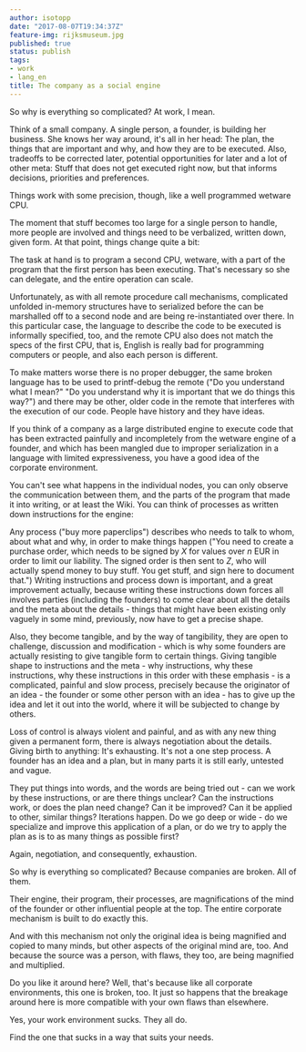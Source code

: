 ```yaml
---
author: isotopp
date: "2017-08-07T19:34:37Z"
feature-img: rijksmuseum.jpg
published: true
status: publish
tags:
- work
- lang_en
title: The company as a social engine
---
```

So why is everything so complicated? At work, I mean.

Think of a small company. A single person, a founder, is building her
business. She knows her way around, it's all in her head: The plan, the
things that are important and why, and how they are to be executed. Also,
tradeoffs to be corrected later, potential opportunities for later and a lot
of other meta: Stuff that does not get executed right now, but that informs
decisions, priorities and preferences.

Things work with some precision, though, like a well programmed wetware CPU.

The moment that stuff becomes too large for a single person to handle, more
people are involved and things need to be verbalized, written down, given
form. At that point, things change quite a bit:

The task at hand is to program a second CPU, wetware, with a part of the
program that the first person has been executing. That's necessary so she
can delegate, and the entire operation can scale.

Unfortunately, as with all remote procedure call mechanisms, complicated
unfolded in-memory structures have to serialized before the can be
marshalled off to a second node and are being re-instantiated over there. In
this particular case, the language to describe the code to be executed is
informally specified, too, and the remote CPU also does not match the specs
of the first CPU, that is, English is really bad for programming computers
or people, and also each person is different.

To make matters worse there is no proper debugger, the same broken language
has to be used to printf-debug the remote ("Do you understand what I mean?"
"Do you understand why it is important that we do things this way?") and
there may be other, older code in the remote that interferes with the
execution of our code. People have history and they have ideas.

If you think of a company as a large distributed engine to execute code that
has been extracted painfully and incompletely from the wetware engine of a
founder, and which has been mangled due to improper serialization in a
language with limited expressiveness, you have a good idea of the corporate
environment.

You can't see what happens in the individual nodes, you can only observe the
communication between them, and the parts of the program that made it into
writing, or at least the Wiki. You can think of processes as written down
instructions for the engine:

Any process ("buy more paperclips") describes who needs to talk to whom,
about what and why, in order to make things happen ("You need to create a
purchase order, which needs to be signed by _X_ for values over _n_ EUR in
order to limit our liability. The signed order is then sent to _Z_, who will
actually spend money to buy stuff. You get stuff, and sign here to document
that.")
Writing instructions and process down is important, and a great improvement
actually, because writing these instructions down forces all involves
parties (including the founders) to come clear about all the details and the
meta about the details - things that might have been existing only vaguely
in some mind, previously, now have to get a precise shape.

Also, they become tangible, and by the way of tangibility, they are open to
challenge, discussion and modification - which is why some founders are
actually resisting to give tangible form to certain things. Giving tangible
shape to instructions and the meta - why instructions, why these
instructions, why these instructions in this order with these emphasis - is
a complicated, painful and slow process, precisely because the originator of
an idea - the founder or some other person with an idea - has to give up the
idea and let it out into the world, where it will be subjected to change by
others.

Loss of control is always violent and painful, and as with any new thing
given a permanent form, there is always negotiation about the details.
Giving birth to anything: It's exhausting. It's not a one step process. A
founder has an idea and a plan, but in many parts it is still early,
untested and vague.

They put things into words, and the words are being tried out - can we work
by these instructions, or are there things unclear? Can the instructions
work, or does the plan need change? Can it be improved? Can it be applied to
other, similar things? Iterations happen. Do we go deep or wide - do we
specialize and improve this application of a plan, or do we try to apply the
plan as is to as many things as possible first?

Again, negotiation, and consequently, exhaustion.

So why is everything so complicated? Because companies are broken. All of
them.

Their engine, their program, their processes, are magnifications of the mind
of the founder or other influential people at the top. The entire corporate
mechanism is built to do exactly this.

And with this mechanism not only the original idea is being magnified and
copied to many minds, but other aspects of the original mind are, too. And
because the source was a person, with flaws, they too, are being magnified
and multiplied.

Do you like it around here? Well, that's because like all corporate
environments, this one is broken, too. It just so happens that the breakage
around here is more compatible with your own flaws than elsewhere.

Yes, your work environment sucks. They all do.

Find the one that sucks in a way that suits your needs.
